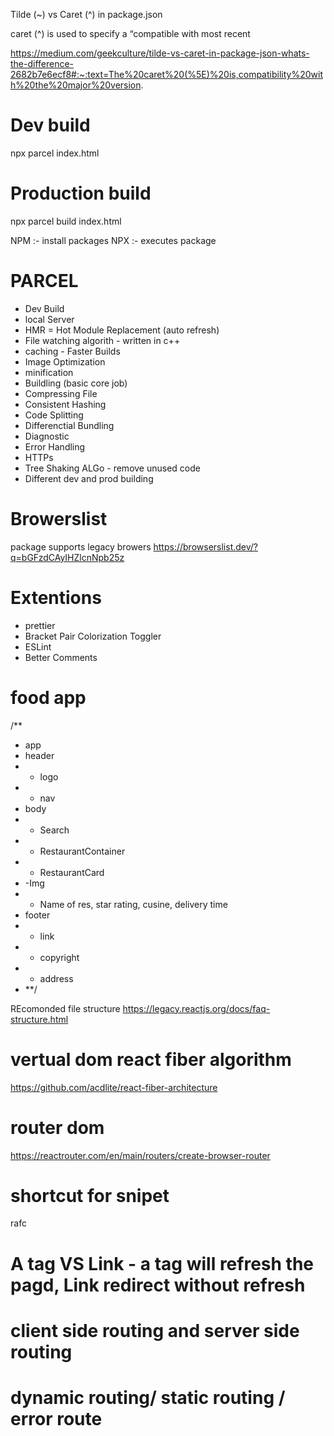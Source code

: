 Tilde (~) vs Caret (^) in package.json

caret (^) is used to specify a “compatible with most recent

https://medium.com/geekculture/tilde-vs-caret-in-package-json-whats-the-difference-2682b7e6ecf8#:~:text=The%20caret%20(%5E)%20is,compatibility%20with%20the%20major%20version.


# Dev build
npx parcel index.html 

# Production build
npx parcel build index.html 

NPM :-  install packages
NPX :- executes package

# PARCEL
- Dev Build
- local Server
- HMR = Hot Module Replacement (auto refresh)
- File watching algorith - written in c++
- caching - Faster Builds
- Image Optimization
- minification
- Buildling (basic core job)
- Compressing File
- Consistent Hashing
- Code Splitting
- Differenctial Bundling
- Diagnostic
- Error Handling
- HTTPs
- Tree Shaking ALGo - remove unused code
- Different dev and prod building

# Browerslist
package supports legacy browers
https://browserslist.dev/?q=bGFzdCAyIHZlcnNpb25z

# Extentions
- prettier
- Bracket Pair Colorization Toggler
- ESLint 
- Better Comments

# food app
/**
 * app
 * header
 * - logo
 * - nav
 * body
 * - Search
 * - RestaurantContainer
 * - RestaurantCard
 *  -Img
 *  - Name of res, star rating, cusine, delivery time
 * footer
 * - link
 * - copyright
 * - address
 * **/

 REcomonded file structure
 https://legacy.reactjs.org/docs/faq-structure.html

 # vertual dom react fiber algorithm
 https://github.com/acdlite/react-fiber-architecture

 # router dom
 https://reactrouter.com/en/main/routers/create-browser-router

# shortcut for snipet
 rafc

 # A tag VS Link - a tag will refresh the pagd, Link redirect without refresh
 # client side routing and server side routing
 # dynamic routing/ static routing / error route